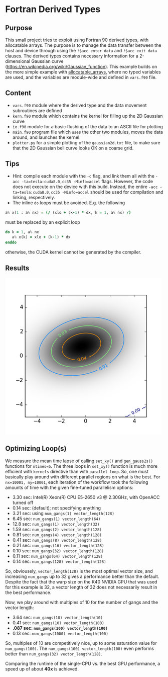 # Fortran Derived Types

## Purpose
This small project tries to exploit using Fortran 90 derived types, with allocatable arrays. The purpose is to manage the data transfer between the host and device through using the `!$acc enter data` and `!$acc exit data` clauses. The derived types contains necessary information for a 2-dimensional Gaussian curve (https://en.wikipedia.org/wiki/Gaussian_function). This example builds on the more simple example with [allocatable_arrays](https://github.com/moravveji/OpenACC/tree/master/allocatable_arrays), where no typed variables are used, and the variables are module-wide and defined in `vars.f90` file.

## Content
+ `vars.f90` module where the derived type and the data movement subroutines are defined
+ `kern.f90` module which contains the kernel for filling up the 2D Gaussian curve
+ `io.f90` module for a basic flushing of the data to an ASCII file for plotting
+ `main.f90` program file which `use`s the other two modules, moves the data around, and launches the kernel.
+ `plotter.py` for a simple plotting of the `gaussian2d.txt` file, to make sure that the 2D Gaussian bell curve looks OK on a coarse grid.

## Tips
+ Hint: compile each module with the `-c` flag, and link them all with the `-acc -ta=tesla:cuda8.0,cc35 -Minfo=accel` flags. However, the code does not execute on the device with this build. Instead, the entire `-acc -ta=tesla:cuda8.0,cc35 -Minfo=accel` should be used for compilation and linking, respectively.
+ The inline `do` loops must be avoided. E.g. the following 
```fortran 
a% x(1 : a% nx) = (/ (xlo + (k-1) * dx, k = 1, a% nx) /)
```
must be replaced by an explicit loop

```fortran 
do k = 1, a% nx
   a% x(k) = xlo + (k-1) * dx
enddo 
```
otherwise, the CUDA kernel cannot be generated by the compiler.

## Results
![image](gaussian2d.png)

## Optimizing Loop(s)
We measure the mean time lapse of calling `set_xy()` and `gen_gauss2s()` functions for `ntimes=5`. The three loops in `set_xy()` function is much more efficient with `kernels` directive than with `parallel loop`. So, one must basically play around with different parallel regions on what is the best. For `nx=10001, ny=10001`, each iteration of the workflow took the following amounts of time with the given fine-tuned parallelism options:
+ 3.30 sec: Intel(R) Xeon(R) CPU E5-2650 v3 @ 2.30GHz, with OpenACC turned off
+ 0.14 sec: (default); not specifying anything
+ 3.21 sec: using `num_gangs(1) vector_length(128)` 
+ 6.45 sec: `num_gangs(1) vector_length(64)` 
+ 12.8 sec: `num_gangs(1) vector_length(32)` 
+ 1.59 sec: `num_gangs(2) vector_length(128)` 
+ 0.81 sec: `num_gangs(4) vector_length(128)` 
+ 0.41 sec: `num_gangs(8) vector_length(128)` 
+ 0.21 sec: `num_gangs(16) vector_length(128)` 
+ 0.10 sec: `num_gangs(32) vector_length(128)` 
+ 0.11 sec: `num_gangs(64) vector_length(128)` 
+ 0.14 sec: `num_gangs(128) vector_length(128)` 

So, obviousely, `vector_length(128)` is the most optimal vector size, and increasing `num_gangs` up to 32 gives a performance better than the default. Despite the fact that the warp size on the K40 NVIDIA GPU that was used for this example is 32, a vector length of 32 does not necessarily result in the best performance.

Now, we play around with multiples of 10 for the number of gangs and the vector length:
+ 3.64 sec: `num_gangs(10) vector_length(10)` 
+ 0.41 sec: `num_gangs(10) vector_length(100)` 
+ **.087 sec: `num_gangs(100) vector_length(100)`**
+ 0.13 sec: `num_gangs(1000) vector_length(100)` 

So, multiples of 10 are competitively nice, up to some saturation value for `num_gangs(100)`. The `num_gangs(100) vector_length(100)` even performs better than `num_gangs(32) vector_length(128)`. 

Comparing the runtime of the single-CPU vs. the best GPU performance, a speed up of about **40x** is achieved.



